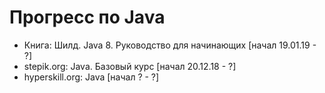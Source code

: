 # Прогресс по Java 

* Книга: Шилд. Java 8. Руководство для начинающих [начал 19.01.19 - ?]
* stepik.org: Java. Базовый курс [начал 20.12.18 - ?]
* hyperskill.org: Java [начал ? - ?]
